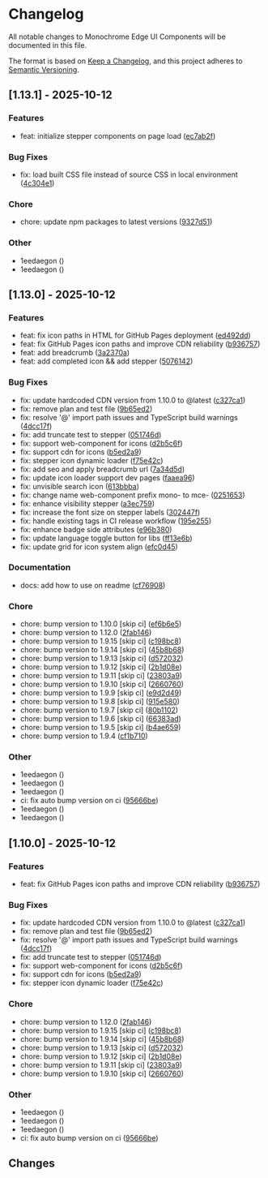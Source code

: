 # Changelog

All notable changes to Monochrome Edge UI Components will be documented in this file.

The format is based on [Keep a Changelog](https://keepachangelog.com/en/1.0.0/),
and this project adheres to [Semantic Versioning](https://semver.org/spec/v2.0.0.html).

## [1.13.1] - 2025-10-12

### Features

- feat: initialize stepper components on page load ([ec7ab2f](../../commit/ec7ab2fa9e4b0e191049d4c30e3d1fc230be91c6))

### Bug Fixes

- fix: load built CSS file instead of source CSS in local environment ([4c304e1](../../commit/4c304e1cc5799d97d30293fb38b06b42f1781d29))

### Chore

- chore: update npm packages to latest versions ([9327d51](../../commit/9327d511a17e20a898e86d26255bc8debdbef4b9))

### Other

- 1eedaegon ([](../../commit/))
- 1eedaegon ([](../../commit/))

## [1.13.0] - 2025-10-12

### Features

- feat: fix icon paths in HTML for GitHub Pages deployment ([ed492dd](../../commit/ed492dd8c052b9cc6440a91914578b60e65bf611))
- feat: fix GitHub Pages icon paths and improve CDN reliability ([b936757](../../commit/b9367576a2522a62de1caf489dfdf65f4fc30cb2))
- feat: add breadcrumb ([3a2370a](../../commit/3a2370a6c6351350bcaf4c22128072741b97aee9))
- feat: add completed icon && add stepper ([5076142](../../commit/50761425599803d01412ace79a56b6dd3d219ab4))

### Bug Fixes

- fix: update hardcoded CDN version from 1.10.0 to @latest ([c327ca1](../../commit/c327ca13bbfe66df0c5c70239d781c3a76598ae4))
- fix: remove plan and test file ([9b65ed2](../../commit/9b65ed28e9ea7fdef2338d7b4aac45ec45301485))
- fix: resolve '@' import path issues and TypeScript build warnings ([4dcc17f](../../commit/4dcc17f771879aa15b5556d7738b2b1d5ec7c906))
- fix: add truncate test to stepper ([051746d](../../commit/051746d5c46f9c944467df874e88dbd540e8b57c))
- fix: support web-component for icons ([d2b5c6f](../../commit/d2b5c6fdbdccc40472744e9f8a7c0a9fa3caf59b))
- fix: support cdn for icons ([b5ed2a9](../../commit/b5ed2a933e574c65c6ff302beabd50d9cedfaf50))
- fix: stepper icon dynamic loader ([f75e42c](../../commit/f75e42c685d02917f814cc57b9fa110d4a3145c8))
- fix: add seo and apply breadcrumb url ([7a34d5d](../../commit/7a34d5d10c47b1afdf38d19cd57abd282b8ca56f))
- fix: update icon loader support dev pages ([faaea96](../../commit/faaea963ca1f59e9a2c018d681a519ba8de46497))
- fix: unvisible search icon ([613bbba](../../commit/613bbba932341e7327b455c5880c31c1bdc5d078))
- fix: change name web-component prefix mono- to mce- ([0251653](../../commit/02516537b78821342daa5f0ac00c20fc09ccdcef))
- fix: enhance visibility stepper ([a3ec759](../../commit/a3ec7596a85930bc7284a7f2b37d9c3239300542))
- fix: increase the font size on stepper labels ([302447f](../../commit/302447f7d261bd4d6a459fe4954d83fda66811d5))
- fix: handle existing tags in CI release workflow ([195e255](../../commit/195e2555743f4717b5e6ef1acf0949b3633800bc))
- fix: enhance badge side attributes ([e96b380](../../commit/e96b380e71818dd97e3b2d2bb0223496a0315b49))
- fix: update language toggle button for libs ([ff13e6b](../../commit/ff13e6b5349ecc3af130f8a0a4536fdd7526b2e8))
- fix: update grid for icon system align ([efc0d45](../../commit/efc0d45d767ebaa63680dd7142595d41b0910da6))

### Documentation

- docs: add how to use on readme ([cf76908](../../commit/cf76908c3cc523a2f647fbdb50657e7632a6cc42))

### Chore

- chore: bump version to 1.10.0 [skip ci] ([ef6b6e5](../../commit/ef6b6e560d443c1dbecf01aa2b7b9e124dc84329))
- chore: bump version to 1.12.0 ([2fab146](../../commit/2fab1468326c0a3b0569ea37909fd46ad830210c))
- chore: bump version to 1.9.15 [skip ci] ([c198bc8](../../commit/c198bc8f5a7a6767680b0c32d0795e60276aa386))
- chore: bump version to 1.9.14 [skip ci] ([45b8b68](../../commit/45b8b688d65480a8a98f224bfed4731caf6fd8f3))
- chore: bump version to 1.9.13 [skip ci] ([d572032](../../commit/d5720326e011711b5ccacc1e071eac6457a10457))
- chore: bump version to 1.9.12 [skip ci] ([2b1d08e](../../commit/2b1d08e8c9154976fa3427cf8da3e234c932eee6))
- chore: bump version to 1.9.11 [skip ci] ([23803a9](../../commit/23803a9c20c0e47676c7d40cd755ab4646acfebd))
- chore: bump version to 1.9.10 [skip ci] ([2660760](../../commit/266076079fdec19dd024a6b7777c974fe35782be))
- chore: bump version to 1.9.9 [skip ci] ([e9d2d49](../../commit/e9d2d49de6fc35f370ee36b49ae097d95a99283c))
- chore: bump version to 1.9.8 [skip ci] ([915e580](../../commit/915e580140e654d4195a5f15018d2c03c90b2c7e))
- chore: bump version to 1.9.7 [skip ci] ([80b1102](../../commit/80b11024d0f5a28f1595118cdfc0f056cdefc29b))
- chore: bump version to 1.9.6 [skip ci] ([66383ad](../../commit/66383ad66bde176080b24f48db716bbf0b69e4db))
- chore: bump version to 1.9.5 [skip ci] ([b4ae659](../../commit/b4ae659dbd6c24de567142ec002a154f1133678e))
- chore: bump version to 1.9.4 ([cf1b710](../../commit/cf1b710120de580849a410aa003c53212b3e46aa))

### Other

- 1eedaegon ([](../../commit/))
- 1eedaegon ([](../../commit/))
- 1eedaegon ([](../../commit/))
- ci: fix auto bump version on ci ([95666be](../../commit/95666be1da865b675c5aa12061d6572efbbb8669))
- 1eedaegon ([](../../commit/))
- 1eedaegon ([](../../commit/))

## [1.10.0] - 2025-10-12

### Features

- feat: fix GitHub Pages icon paths and improve CDN reliability ([b936757](../../commit/b9367576a2522a62de1caf489dfdf65f4fc30cb2))

### Bug Fixes

- fix: update hardcoded CDN version from 1.10.0 to @latest ([c327ca1](../../commit/c327ca13bbfe66df0c5c70239d781c3a76598ae4))
- fix: remove plan and test file ([9b65ed2](../../commit/9b65ed28e9ea7fdef2338d7b4aac45ec45301485))
- fix: resolve '@' import path issues and TypeScript build warnings ([4dcc17f](../../commit/4dcc17f771879aa15b5556d7738b2b1d5ec7c906))
- fix: add truncate test to stepper ([051746d](../../commit/051746d5c46f9c944467df874e88dbd540e8b57c))
- fix: support web-component for icons ([d2b5c6f](../../commit/d2b5c6fdbdccc40472744e9f8a7c0a9fa3caf59b))
- fix: support cdn for icons ([b5ed2a9](../../commit/b5ed2a933e574c65c6ff302beabd50d9cedfaf50))
- fix: stepper icon dynamic loader ([f75e42c](../../commit/f75e42c685d02917f814cc57b9fa110d4a3145c8))

### Chore

- chore: bump version to 1.12.0 ([2fab146](../../commit/2fab1468326c0a3b0569ea37909fd46ad830210c))
- chore: bump version to 1.9.15 [skip ci] ([c198bc8](../../commit/c198bc8f5a7a6767680b0c32d0795e60276aa386))
- chore: bump version to 1.9.14 [skip ci] ([45b8b68](../../commit/45b8b688d65480a8a98f224bfed4731caf6fd8f3))
- chore: bump version to 1.9.13 [skip ci] ([d572032](../../commit/d5720326e011711b5ccacc1e071eac6457a10457))
- chore: bump version to 1.9.12 [skip ci] ([2b1d08e](../../commit/2b1d08e8c9154976fa3427cf8da3e234c932eee6))
- chore: bump version to 1.9.11 [skip ci] ([23803a9](../../commit/23803a9c20c0e47676c7d40cd755ab4646acfebd))
- chore: bump version to 1.9.10 [skip ci] ([2660760](../../commit/266076079fdec19dd024a6b7777c974fe35782be))

### Other

- 1eedaegon ([](../../commit/))
- 1eedaegon ([](../../commit/))
- 1eedaegon ([](../../commit/))
- ci: fix auto bump version on ci ([95666be](../../commit/95666be1da865b675c5aa12061d6572efbbb8669))

## Changes

